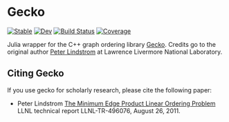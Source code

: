 # Gecko

[![Stable](https://img.shields.io/badge/docs-stable-blue.svg)](https://termi-official.github.io/Gecko.jl/stable/)
[![Dev](https://img.shields.io/badge/docs-dev-blue.svg)](https://termi-official.github.io/Gecko.jl/dev/)
[![Build Status](https://github.com/termi-official/Gecko.jl/actions/workflows/CI.yml/badge.svg?branch=main)](https://github.com/termi-official/Gecko.jl/actions/workflows/CI.yml?query=branch%3Amain)
[![Coverage](https://codecov.io/gh/termi-official/Gecko.jl/branch/main/graph/badge.svg)](https://codecov.io/gh/termi-official/Gecko.jl)

Julia wrapper for the C++ graph ordering library [Gecko](https://github.com/LLNL/gecko).
Credits go to the original author [Peter Lindstrom](https://people.llnl.gov/pl) at Lawrence Livermore National Laboratory.

Citing Gecko
------------

If you use gecko for scholarly research, please cite the following paper:

* Peter Lindstrom
  [The Minimum Edge Product Linear Ordering Problem](https://www.researchgate.net/publication/259383744_The_Minimum_Edge_Product_Linear_Ordering_Problem)
  LLNL technical report LLNL-TR-496076, August 26, 2011.

